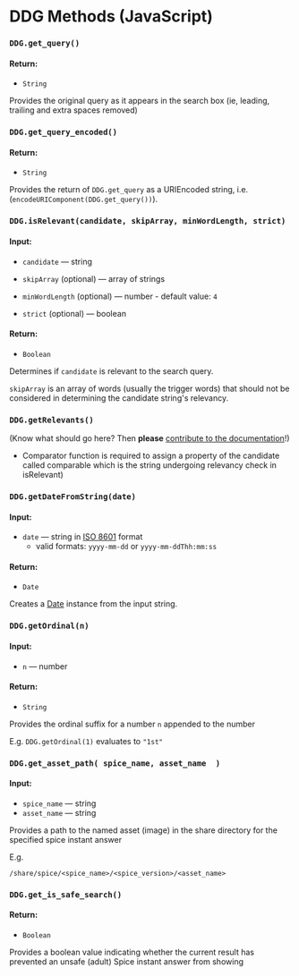 # DDG Methods (JavaScript)

### `DDG.get_query()`

#### Return:
  
- `String`
  
Provides the original query as it appears in the search box (ie, leading, trailing and extra spaces removed)


### `DDG.get_query_encoded()`

#### Return:
  
- `String`

Provides the return of `DDG.get_query` as a URIEncoded string, i.e. (`encodeURIComponent(DDG.get_query())`).


### `DDG.isRelevant(candidate, skipArray, minWordLength, strict)`

#### Input:

- `candidate` &mdash; string

- `skipArray` (optional) &mdash; array of strings 

-  `minWordLength` (optional) &mdash; number
       -   default value: `4`

- `strict` (optional) &mdash; boolean

#### Return:

- `Boolean`

Determines if `candidate` is relevant to the search query. 

`skipArray` is an array of words (usually the trigger words) that should not be considered in determining the candidate string's relevancy.


### `DDG.getRelevants()`

(Know what should go here? Then **please** [contribute to the documentation](https://github.com/duckduckgo/duckduckgo-documentation/blob/master/CONTRIBUTING.md)!)

- Comparator function is required to assign a property of the candidate called comparable which is the string undergoing relevancy check in isRelevant)


### `DDG.getDateFromString(date)`

#### Input:

- `date` &mdash; string in [ISO 8601](http://www.w3.org/TR/NOTE-datetime) format
  - valid formats: `yyyy-mm-dd` or `yyyy-mm-ddThh:mm:ss`

#### Return:

- `Date`

Creates a [Date](https://developer.mozilla.org/en-US/docs/Web/JavaScript/Reference/Global_Objects/Date) instance from the input string. 


### `DDG.getOrdinal(n)`

#### Input:

- `n` &mdash; number

#### Return:

- `String`

Provides the ordinal suffix for a number `n` appended to the number 

E.g. `DDG.getOrdinal(1)` evaluates to `"1st"`


### `DDG.get_asset_path( spice_name, asset_name  )`

#### Input:
  
- `spice_name` &mdash; string
- `asset_name` &mdash; string
  
Provides a path to the named asset (image) in the share directory for the specified spice instant answer

E.g.

`/share/spice/<spice_name>/<spice_version>/<asset_name>`


### `DDG.get_is_safe_search()`

#### Return:

- `Boolean`

Provides a boolean value indicating whether the current result has prevented an unsafe (adult) Spice instant answer from showing
